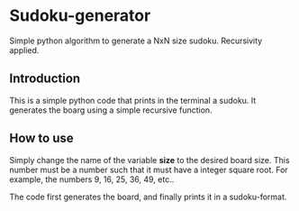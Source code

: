 # Sudoku-generator

Simple python algorithm to generate a NxN size sudoku. Recursivity applied. 

## Introduction

This is a simple python code that prints in the terminal a sudoku. It generates the boarg using a simple recursive function.

## How to use

Simply change the name of the variable **size** to the desired board size. This number must be a number such that it must have a integer square root. For example, the numbers 9, 16, 25, 36, 49, etc..

The code first generates the board, and finally prints it in a sudoku-format.
